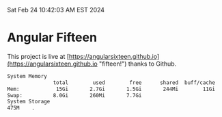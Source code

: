 Sat Feb 24 10:42:03 AM EST 2024

# Angular Fifteen


This project is live at [https://angularsixteen.github.io](https://angularsixteen.github.io "fifteen!") thanks to Github.

```bash
System Memory
               total        used        free      shared  buff/cache   available
Mem:            15Gi       2.7Gi       1.5Gi       244Mi        11Gi        12Gi
Swap:          8.0Gi       260Mi       7.7Gi
System Storage
475M	.
```
